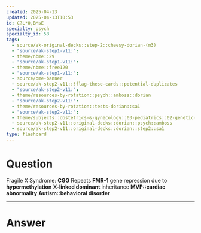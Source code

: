 ```yaml
---
created: 2025-04-13
updated: 2025-04-13T10:53
id: C?L*0,BMsE
specialty: psych
specialty_id: 58
tags:
  - source/ak-original-decks::step-2::cheesy-dorian-(m3)
  - "source/ak-step1-v11:": 
  - theme/nbme::29
  - "source/ak-step1-v11:": 
  - theme/nbme::free120
  - "source/ak-step1-v11:": 
  - source/ome-banner
  - source/ak-step2-v11::!flag-these-cards::potential-duplicates
  - "source/ak-step2-v11:": 
  - theme/resources-by-rotation::psych::amboss::dorian
  - "source/ak-step2-v11:": 
  - theme/resources-by-rotation::tests-dorian::sa1
  - "source/ak-step2-v11:": 
  - theme/subjects::obstetrics-&-gynecology::03-pediatrics::02-genetic-disorders::fragile-x-syndrome
  - source/ak-step2-v11::original-decks::dorian::psych::amboss
  - source/ak-step2-v11::original-decks::dorian::step2::sa1
type: flashcard
---
```


# Question
Fragile X Syndrome:   **CGG** Repeats **FMR-1** gene repression due to **hypermethylation**  **X-linked dominant** inheritance **MVP::cardiac abnormality** **Autism::behavioral disorder**

---

# Answer
